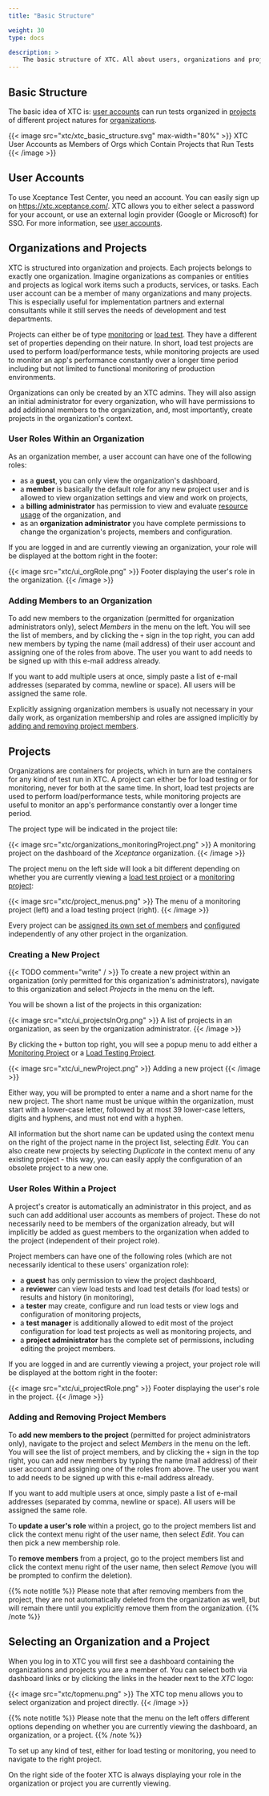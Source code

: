 ```yaml
---
title: "Basic Structure"

weight: 30
type: docs

description: >
    The basic structure of XTC. All about users, organizations and projects.
---
```


## Basic Structure

The basic idea of XTC is: [user accounts](#user-accounts) can run tests organized in [projects](#projects) of different project natures for [organizations](#organizations). 

{{< image src="xtc/xtc_basic_structure.svg" max-width="80%" >}}
XTC User Accounts as Members of Orgs which Contain Projects that Run Tests 
{{< /image >}}

## User Accounts

To use Xceptance Test Center, you need an account. You can easily sign up on https://xtc.xceptance.com/. XTC allows you to either select a password for your account, or use an external login provider (Google or Microsoft) for SSO. For more information, see [user accounts](../../200-manual/040-user-accounts).

## Organizations and Projects

XTC is structured into organization and projects. Each projects belongs to exactly one organization. Imagine organizations as companies or entities and projects as logical work items such a products, services, or tasks. Each user account can be a member of many organizations and many projects. This is especially useful for implementation partners and external consultants while it still serves the needs of development and test departments.
 
Projects can either be of type [monitoring](../30-qs-monitoring) or [load test](../20-qs-load-testing). They have a different set of properties depending on their nature. In short, load test projects are used to perform load/performance tests, while monitoring projects are used to monitor an app's performance constantly over a longer time period including but not limited to functional monitoring of production environments.

Organizations can only be created by an XTC admins. They will also assign an initial administrator for every organization, who will have permissions to add additional members to the organization, and, most importantly, create projects in the organization's context.

### User Roles Within an Organization

As an organization member, a user account can have one of the following roles:
* as a **guest**, you can only view the organization's dashboard,
* a **member** is basically the default role for any new project user and is allowed to view organization settings and view and work on projects,
* a **billing administrator** has permission to view and evaluate [resource usage](../100-resource-usage) of the organization, and
* as an **organization administrator** you have complete permissions to change the organization's projects, members and configuration.

If you are logged in and are currently viewing an organization, your role will be displayed at the bottom right in the footer:

{{< image src="xtc/ui_orgRole.png" >}}
Footer displaying the user's role in the organization.
{{< /image >}}

### Adding Members to an Organization

To add new members to the organization (permitted for organization administrators only), select _Members_ in the menu on the left. You will see the list of members, and by clicking the `+` sign in the top right, you can add new members by typing the name (mail address) of their user account and assigning one of the roles from above. The user you want to add needs to be signed up with this e-mail address already. 

If you want to add multiple users at once, simply paste a list of e-mail addresses (separated by comma, newline or space). All users will be assigned the same role.

Explicitly assigning organization members is usually not necessary in your daily work, as organization membership and roles are assigned implicitly by [adding and removing project members](#adding-and-removing-project-members).

## Projects

Organizations are containers for projects, which in turn are the containers for any kind of test run in XTC. A project can either be for load testing or for monitoring, never for both at the same time. In short, load test projects are used to perform load/performance tests, while monitoring projects are useful to monitor an app's performance constantly over a longer time period. 

The project type will be indicated in the project tile:

{{< image src="xtc/organizations_monitoringProject.png" >}}
A monitoring project on the dashboard of the _Xceptance_ organization.
{{< /image >}}

The project menu on the left side will look a bit different depending on whether you are currently viewing a [load test project](../loadtesting) or a [monitoring project](../monitoring):

{{< image src="xtc/project_menus.png" >}}
The menu of a monitoring project (left) and a load testing project (right).
{{< /image >}}

Every project can be [assigned its own set of members](#adding-and-removing-project-members) and [configured](../060-project-configuration) independently of any other project in the organization. 

### Creating a New Project

{{< TODO comment="write" / >}}
To create a new project within an organization (only permitted for this organization's administrators), navigate to this organization and select _Projects_ in the menu on the left. 

You will be shown a list of the projects in this organization:

{{< image src="xtc/ui_projectsInOrg.png" >}}
A list of projects in an organization, as seen by the organization administrator.
{{< /image >}}

By clicking the `+` button top right, you will see a popup menu to add either a [Monitoring Project](../monitoring) or a [Load Testing Project](../loadtesting).

{{< image src="xtc/ui_newProject.png" >}}
Adding a new project
{{< /image >}}

Either way, you will be prompted to enter a name and a short name for the new project. The short name must be unique within the organization, must start with a lower-case letter, followed by at most 39 lower-case letters, digits and hyphens, and must not end with a hyphen.

All information but the short name can be updated using the context menu on the right of the project name in the project list, selecting _Edit_. You can also create new projects by selecting _Duplicate_ in the context menu of any existing project - this way, you can easily apply the configuration of an obsolete project to a new one. 

### User Roles Within a Project 

A project's creator is automatically an administrator in this project, and as such can add additional user accounts as members of project. These do not necessarily need to be members of the organization already, but will implicitly be added as guest members to the organization when added to the project (independent of their project role). 

Project members can have one of the following roles (which are not necessarily identical to these users' organization role): 
* a **guest** has only permission to view the project dashboard, 
* a **reviewer** can view load tests and load test details (for load tests) or results and history (in monitoring),
* a **tester** may create, configure and run load tests or view logs and configuration of monitoring projects,
* a **test manager** is additionally allowed to edit most of the project configuration for load test projects as well as monitoring projects, and
* a **project administrator** has the complete set of permissions, including editing the project members.

If you are logged in and are currently viewing a project, your project role will be displayed at the bottom right in the footer:

{{< image src="xtc/ui_projectRole.png" >}}
Footer displaying the user's role in the project.
{{< /image >}}

### Adding and Removing Project Members

To **add new members to the project** (permitted for project administrators only), navigate to the project and select _Members_ in the menu on the left. You will see the list of project members, and by clicking the `+` sign in the top right, you can add new members by typing the name (mail address) of their user account and assigning one of the roles from above. The user you want to add needs to be signed up with this e-mail address already. 

If you want to add multiple users at once, simply paste a list of e-mail addresses (separated by comma, newline or space). All users will be assigned the same role.

To **update a user's role** within a project, go to the project members list and click the context menu right of the user name, then select _Edit_. You can then pick a new membership role. 

To **remove members** from a project, go to the project members list and click the context menu right of the user name, then select _Remove_ (you will be prompted to confirm the deletion).

{{% note notitle %}}
Please note that after removing members from the project, they are not automatically deleted from the organization as well, but will remain there until you explicitly remove them from the organization.
{{% /note %}}

## Selecting an Organization and a Project

When you log in to XTC you will first see a dashboard containing the organizations and projects you are a member of. You can select both via dashboard links or by clicking the links in the header next to the _XTC_ logo:

{{< image src="xtc/topmenu.png" >}}
The XTC top menu allows you to select organization and project directly. 
{{< /image >}}

{{% note notitle %}}
Please note that the menu on the left offers different options depending on whether you are currently viewing the dashboard, an organization, or a project.
{{% /note %}}

To set up any kind of test, either for load testing or monitoring, you need to navigate to the right project. 

On the right side of the footer XTC is always displaying your role in the organization or project you are currently viewing.